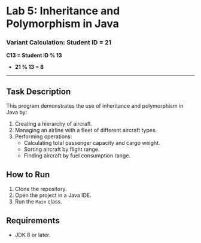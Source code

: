 # Lab 5: Inheritance and Polymorphism in Java

### Variant Calculation: **Student ID = 21**

**C13 = Student ID % 13**  
   - **21 % 13 = 8**

---
## Task Description

This program demonstrates the use of inheritance and polymorphism in Java by:
1. Creating a hierarchy of aircraft.
2. Managing an airline with a fleet of different aircraft types.
3. Performing operations:
   - Calculating total passenger capacity and cargo weight.
   - Sorting aircraft by flight range.
   - Finding aircraft by fuel consumption range.

## How to Run

1. Clone the repository.
2. Open the project in a Java IDE.
3. Run the `Main` class.

## Requirements

- JDK 8 or later.
